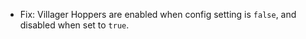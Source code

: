 - Fix: Villager Hoppers are enabled when config setting is `false`,
and disabled when set to `true`.